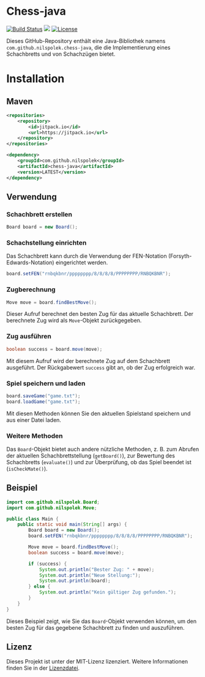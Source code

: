 # Chess-java
[![Build Status](https://drone.webnils.de/api/badges/nilspolek/chess-java/status.svg)](https://drone.webnils.de/nilspolek/chess-java) [![](https://jitpack.io/v/nilspolek/chess-java.svg)](https://jitpack.io/#nilspolek/chess-java) [![License](https://img.shields.io/badge/License-Apache_2.0-blue.svg)](https://opensource.org/licenses/Apache-2.0)

Dieses GitHub-Repository enthält eine Java-Bibliothek namens `com.github.nilspolek.chess-java`, die die Implementierung eines Schachbretts und von Schachzügen bietet.

# Installation
## Maven

```xml
<repositories>
	<repository>
		<id>jitpack.io</id>
 		<url>https://jitpack.io</url>
	</repository>
</repositories>

<dependency>
	<groupId>com.github.nilspolek</groupId>
	<artifactId>chess-java</artifactId>
	<version>LATEST</version>
</dependency>
```

## Verwendung

### Schachbrett erstellen

```java
Board board = new Board();
```

### Schachstellung einrichten

Das Schachbrett kann durch die Verwendung der FEN-Notation (Forsyth-Edwards-Notation) eingerichtet werden.

```java
board.setFEN("rnbqkbnr/pppppppp/8/8/8/8/PPPPPPPP/RNBQKBNR");
```

### Zugberechnung

```java
Move move = board.findBestMove();
```

Dieser Aufruf berechnet den besten Zug für das aktuelle Schachbrett. Der berechnete Zug wird als `Move`-Objekt zurückgegeben.

### Zug ausführen

```java
boolean success = board.move(move);
```

Mit diesem Aufruf wird der berechnete Zug auf dem Schachbrett ausgeführt. Der Rückgabewert `success` gibt an, ob der Zug erfolgreich war.

### Spiel speichern und laden

```java
board.saveGame("game.txt");
board.loadGame("game.txt");
```

Mit diesen Methoden können Sie den aktuellen Spielstand speichern und aus einer Datei laden.

### Weitere Methoden

Das `Board`-Objekt bietet auch andere nützliche Methoden, z. B. zum Abrufen der aktuellen Schachbrettstellung (`getBoard()`), zur Bewertung des Schachbretts (`evaluate()`) und zur Überprüfung, ob das Spiel beendet ist (`isCheckMate()`).

## Beispiel

```java
import com.github.nilspolek.Board;
import com.github.nilspolek.Move;

public class Main {
    public static void main(String[] args) {
        Board board = new Board();
        board.setFEN("rnbqkbnr/pppppppp/8/8/8/8/PPPPPPPP/RNBQKBNR");

        Move move = board.findBestMove();
        boolean success = board.move(move);

        if (success) {
            System.out.println("Bester Zug: " + move);
            System.out.println("Neue Stellung:");
            System.out.println(board);
        } else {
            System.out.println("Kein gültiger Zug gefunden.");
        }
    }
}
```

Dieses Beispiel zeigt, wie Sie das `Board`-Objekt verwenden können, um den besten Zug für das gegebene Schachbrett zu finden und auszuführen.

## Lizenz

Dieses Projekt ist unter der MIT-Lizenz lizenziert. Weitere Informationen finden Sie in der [Lizenzdatei](LICENSE).
